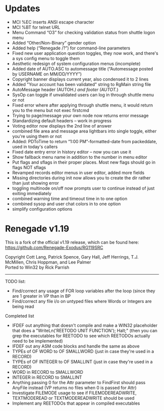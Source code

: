 Updates
=======

- MCI %EC inserts ANSI escape character
- MCI %BT for telnet URL
- Menu Command “O3” for checking validation status from shuttle logon menu
- Added “Other/Non-Binary” gender option
- Added help (“Renegade /?”) for command-line parameters 
- Fixed new user application question toggles, they now work, and there's a sys config menu to toggle them
- Aesthetic redesign of system configuration menus (incomplete)
- Added date of AUTO.ASC to automessage title (“Automessage posted by USERNAME on MM/DD/YYYY”)
- Copyright banner displays current year, also condensed it to 2 lines
- Added "Your account has been validated" string to RgMain string file
- AutoMessage header (AUTOH.*) and footer (AUTOT.*)
- SysOp can toggle if unvalidated users can log in through shuttle menu or not
- Fixed error where after applying through shuttle menu, it would return you to the menu but not exec firstcmd
- Trying to page/message your own node now returns error message
- Standardizing default headers – work in progress
- Voting editor now displays the 2nd line of answer
- combined file area and message area lightbars into single toggle, either you're using them or not
- Added: PDToTime to return “1:00 PM”-formatted-date from packeddate, used in today's callers
- Fixed date entry error in history editor – now you can use  it
- Show  fallback menu name in addition to the number in menu editor
- Put flags and sflags in their proper places. Most new flags should go in flags NOT sflags
- Revamped records editor menus in user editor, added more fields
- Missing directories during init now allows you to create the dir rather than just showing error
- toggling multinode on/off now prompts user to continue instead of just exiting immediately
- combined warning time and timeout time in to one option
- combined sysop and user chat colors in to one option
- simplify configuration options

Renegade v1.19
==============

This is a fork of the official v1.19 release, which can be found here: https://github.com/Renegade-Exodus/RG119SRC<br />

Copyright Cott Lang, Patrick Spence, Gary Hall, Jeff Herrings, T.J. McMillen, Chris Hoppman, and Lee Palmer<br />
Ported to Win32 by Rick Parrish<br />

<hr />

TODO list:<br />
<ul>
  <li>Find/correct any usage of FOR loop variables after the loop (since they are 1 greater in VP than in BP</li>
  <li>Find/correct any file i/o on untyped files where Words or Integers are being read</li>
</ul>

Completed list<br />
<ul>
  <li>IFDEF out anything that doesn't compile and make a WIN32 placeholder that does a "WriteLn('REETODO UNIT FUNCTION'); Halt;" (then you can grep the executables for REETODO to see which REETODOs actually need to be implemented)</li>
  <li>IFDEF out any ASM code blocks and handle the same as above</li>
  <li>TYPEs of OF WORD to OF SMALLWORD (just in case they're used in a RECORD)</li>
  <li>TYPEs of OF INTEGER to OF SMALLINT (just in case they're used in a RECORD)</li>
  <li>WORD in RECORD to SMALLWORD</li>
  <li>INTEGER in RECORD to SMALLINT</li>
  <li>Anything passing 0 for the Attr parameter to FindFirst should pass AnyFile instead (VP returns no files when 0 is passed for Attr)</li>
  <li>Investigate FILEMODE usage to see if FILEMODEREADWRITE, TEXTMODEREAD or TEXTMODEREADWRITE should be used</li>
  <li>Implement any REETODOs that appear in compiled executables</li>
</ul>
